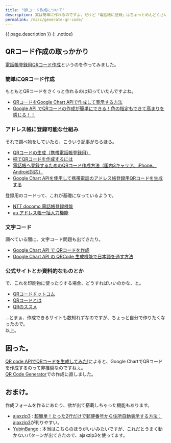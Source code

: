 ```yaml
---
title: "QRコード作成について"
description: 実は簡単に作れるのですよ。だけど「電話帳に登録」はちょっとめんどくさい。ので作ってみたときのメモ。
permalink: /misc/generate-qr-code/
---
```

{{ page.description }}
{: .notice}

## QRコード作成の取っかかり

[電話帳登録用QRコード作成](/tool/qr-code-entry.html)というのを作ってみました。  

### 簡単にQRコード作成
もともとQRコードをさくっと作れるのは知っていたんですよね。
+ [QRコードをGoogle Chart APIで作成して表示する方法](https://allabout.co.jp/gm/gc/24013/)
+ [Google API でQRコードの作成が簡単にできる！色の指定もできて高まりを感じる！！](http://syobochim.hatenablog.com/entry/2013/11/28/020523)

### アドレス帳に登録可能な仕組み

それで調べ物をしていたら、こういう記事がちらほら。
+ [QRコードの生成（携帯電話帳登録用）](http://tomari.org/main/java/qr1.html)
+ [桐でQRコードを作成するには](http://www.kiri-store.com/jirei/qrcode.html)
+ [電話帳へ登録するためのQRコード作成方法（国内3キャリア、iPhone、Android対応）](http://sbkro.hatenablog.jp/entry/2012/07/01/165743)
+ [Google Chart APIを使用して携帯電話のアドレス帳登録用QRコードを生成する](http://symfoware.blog68.fc2.com/blog-entry-766.html)

登録用のコードって、これが基礎になっているようで。
+ [NTT docomo 電話帳登録機能](https://www.nttdocomo.co.jp/service/developer/make/content/barcode/function/application/addressbook/index.html)
+ [au アドレス帳一括入力機能](https://www.au.com/ezfactory/tec/two_dimensions/address.html)

### 文字コード

調べている間に、文字コード問題も出てきたり。
+ [Google Chart API で QRコードを作成](https://qwerty.work/blog/2008/10/google-chart-api-qr.php)
+ [Google Chart API の QRCode 生成機能で日本語を通す方法](http://www.antimon2.atnifty.com/lab/2010/05/google-chart-qrcode.html)

### 公式サイトとか資料的なものとか
で、これを印刷物に使ったりする場合、どうすればいいのかな、と。
+ [QRコードドットコム](http://www.qrcode.com/)
+ [QRコードとは](https://www.keyence.co.jp/ss/products/autoid/codereader/basic2d_qr.jsp)
+ [QRのススメ](https://qr.quel.jp/)

…とまぁ、作成できるサイトも数知れずなのですが、ちょっと自分で作りたくなったので。  
以上。

## 困った。

[QR code APIでQRコードを生成してみた!](http://wp.tech-style.info/archives/932)によると、Google ChartでQRコードを作成するのって非推奨なのですねぇ。  
[QR Code Generator](http://goqr.me/api/)での作成に直しました。

## おまけ。

作成フォームを作るにあたり、欲が出て搭載しちゃった機能もあります。
+ [ajaxzip3](https://github.com/ajaxzip3/ajaxzip3.github.io)
: [超簡単！たった2行だけで郵便番号から住所自動表示する方法：ajaxzip3](http://www.webdesign-fan.com/ajaxzip3)が判りやすい。
+ [YubinBango](https://github.com/yubinbango/yubinbango)
: 本当はこちらのほうがいいみたいですが、これだとうまく動かないパターンが出てきたので、ajaxzip3を使ってます。
